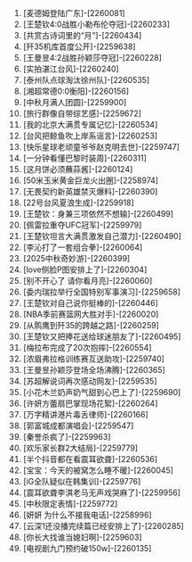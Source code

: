 
1. [麦德姆登陆广东]-[2260081]
1. [王楚钦4:0战胜小勒布伦夺冠]-[2260233]
1. [共赏古诗词里的“月”]-[2260434]
1. [歼35机库首度公开]-[2259638]
1. [王曼昱4:2战胜孙颖莎夺冠]-[2260228]
1. [实拍湛江台风]-[2260240]
1. [泰州队点球淘汰徐州队]-[2260535]
1. [湘超常德0:0衡阳]-[2260156]
1. [中秋月满人团圆]-[2259900]
1. [旅行群像自带综艺感]-[2259672]
1. [我的北京大满贯专属记忆]-[2260534]
1. [台风把鲸鱼吹上岸系谣言]-[2260253]
1. [快乐星球老顽童爷爷赵克明去世]-[2259747]
1. [一分钟看懂巴黎时装周]-[2260311]
1. [这月饼必须蘸蒜酱]-[2260124]
1. [50米玉米黄金巨龙火出圈]-[2258974]
1. [无畏契约新英雄禁灭爆料]-[2260390]
1. [22号台风夏浪生成]-[2259918]
1. [王楚钦：身兼三项依然不想输]-[2260499]
1. [佩雷拉重夺UFC冠军]-[2259979]
1. [王楚钦坦言大满贯激发自己潜力]-[2260490]
1. [李沁打了一套组合拳]-[2260064]
1. [2025中秋奇妙游]-[2260399]
1. [love侧脸P图安排上了]-[2260304]
1. [别不开心了 请你看月亮]-[2260060]
1. [委内瑞拉举行全国特别军事演习]-[2259658]
1. [王楚钦对自己说你挺棒的]-[2260446]
1. [NBA季前赛篮网大胜对手]-[2260020]
1. [从鹘鹰到歼35的跨越之路]-[2260259]
1. [王楚钦又把捧花送给球迷朋友了]-[2260495]
1. [梅拉布完成了20次抱摔]-[2260554]
1. [浓眉弗拉格训练赛互送助攻]-[2259740]
1. [王曼昱孙颖莎登场全场沸腾]-[2260365]
1. [苏超解说词再次感动网友]-[2259535]
1. [小花木兰奶声奶气甜到心巴上了]-[2259690]
1. [许妍方蕾扇巴掌现场花絮]-[2260264]
1. [万字精讲港片毒舌律师]-[2260166]
1. [郭富城成都演唱会]-[2259547]
1. [秦誉杀疯了]-[2259963]
1. [欢乐家长群2大结局]-[2259779]
1. [半个抖音都在看震耳欲聋]-[2260536]
1. [宝宝：今天的被窝怎么睡不暖]-[2260045]
1. [iG全队疑似在韩集训]-[2259776]
1. [震耳欲聋李淇老马无声戏哭麻了]-[2259956]
1. [中秋限定表情]-[2259772]
1. [妍妍 为什么不接我电话]-[2258996]
1. [云深1还没播完续篇已经安排上了]-[2260285]
1. [你长大找谁当媳妇啊]-[2259603]
1. [电视剧九门预约破150w]-[2260135]